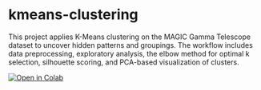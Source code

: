 # kmeans-clustering
This project applies K-Means clustering on the MAGIC Gamma Telescope dataset to uncover hidden patterns and groupings. The workflow includes data preprocessing, exploratory analysis, the elbow method for optimal k selection, silhouette scoring, and PCA-based visualization of clusters.

[![Open in Colab](https://colab.research.google.com/assets/colab-badge.svg)](https://colab.research.google.com/drive/1P-EcEAFoRKgm-4Dw2kPUKTT2XSy1krU-)
